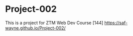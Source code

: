 # Project-002

This is a project for ZTM Web Dev Course [144]
https://saf-wayne.github.io/Project-002/
